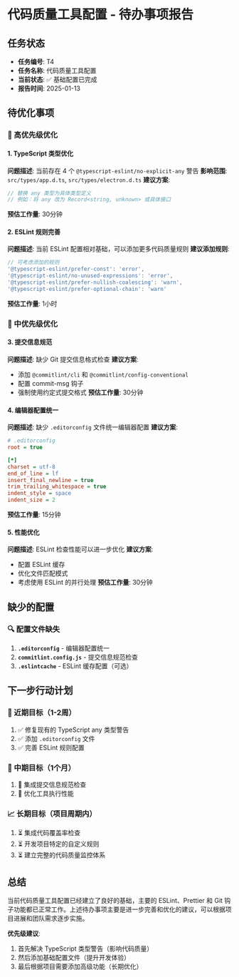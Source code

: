 # 代码质量工具配置 - 待办事项报告

## 任务状态

- **任务编号**: T4
- **任务名称**: 代码质量工具配置
- **当前状态**: ✅ 基础配置已完成
- **报告时间**: 2025-01-13

## 待优化事项

### 🔧 高优先级优化

#### 1. TypeScript 类型优化

**问题描述**: 当前存在 4 个 `@typescript-eslint/no-explicit-any` 警告
**影响范围**: `src/types/app.d.ts`, `src/types/electron.d.ts`
**建议方案**:

```typescript
// 替换 any 类型为具体类型定义
// 例如：将 any 改为 Record<string, unknown> 或具体接口
```

**预估工作量**: 30分钟

#### 2. ESLint 规则完善

**问题描述**: 当前 ESLint 配置相对基础，可以添加更多代码质量规则
**建议添加规则**:

```javascript
// 可考虑添加的规则
'@typescript-eslint/prefer-const': 'error',
'@typescript-eslint/no-unused-expressions': 'error',
'@typescript-eslint/prefer-nullish-coalescing': 'warn',
'@typescript-eslint/prefer-optional-chain': 'warn'
```

**预估工作量**: 1小时

### 🚀 中优先级优化

#### 3. 提交信息规范

**问题描述**: 缺少 Git 提交信息格式检查
**建议方案**:

- 添加 `@commitlint/cli` 和 `@commitlint/config-conventional`
- 配置 commit-msg 钩子
- 强制使用约定式提交格式
  **预估工作量**: 30分钟

#### 4. 编辑器配置统一

**问题描述**: 缺少 `.editorconfig` 文件统一编辑器配置
**建议方案**:

```ini
# .editorconfig
root = true

[*]
charset = utf-8
end_of_line = lf
insert_final_newline = true
trim_trailing_whitespace = true
indent_style = space
indent_size = 2
```

**预估工作量**: 15分钟

#### 5. 性能优化

**问题描述**: ESLint 检查性能可以进一步优化
**建议方案**:

- 配置 ESLint 缓存
- 优化文件匹配模式
- 考虑使用 ESLint 的并行处理
  **预估工作量**: 30分钟

## 缺少的配置

### 🔍 配置文件缺失

1. **`.editorconfig`** - 编辑器配置统一
2. **`commitlint.config.js`** - 提交信息规范检查
3. **`.eslintcache`** - ESLint 缓存配置（可选）

## 下一步行动计划

### 🎯 近期目标（1-2周）

1. ✅ 修复现有的 TypeScript any 类型警告
2. ✅ 添加 `.editorconfig` 文件
3. ✅ 完善 ESLint 规则配置

### 🚀 中期目标（1个月）

1. 🔄 集成提交信息规范检查
2. 🔄 优化工具执行性能

### 📈 长期目标（项目周期内）

1. ⏳ 集成代码覆盖率检查
2. ⏳ 开发项目特定的自定义规则
3. ⏳ 建立完整的代码质量监控体系

## 总结

当前代码质量工具配置已经建立了良好的基础，主要的 ESLint、Prettier 和 Git 钩子功能都已正常工作。上述待办事项主要是进一步完善和优化的建议，可以根据项目进展和团队需求逐步实施。

**优先级建议**:

1. 首先解决 TypeScript 类型警告（影响代码质量）
2. 然后添加基础配置文件（提升开发体验）
3. 最后根据项目需要添加高级功能（长期优化）
